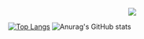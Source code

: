  <p align="center">
  <a href="https://github.com/galihap76"><img src="https://readme-typing-svg.herokuapp.com/?lines=Welcome%20To%20My%20Github;I%20Am%20A%20Software%20Developer;&font=Fira%20Code&center=true&width=440&height=45&color=#36BCF7&vCenter=true&size=22"></a>
</p>

[![Top Langs](https://github-readme-stats.vercel.app/api/top-langs/?username=galihap76&langs_count=8&&layout=compact&bg_color=0000)](https://github.com/anuraghazra/github-readme-stats)
![Anurag's GitHub stats](https://github-readme-stats.vercel.app/api?username=galihap76&show_icons=true&bg_color=0000)
